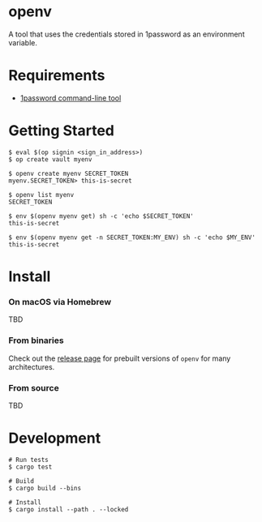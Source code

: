 # openv

A tool that uses the credentials stored in 1password as an environment variable.

# Requirements

* [1password command-line tool](https://support.1password.com/command-line-getting-started/)

# Getting Started

```shell
$ eval $(op signin <sign_in_address>)
$ op create vault myenv

$ openv create myenv SECRET_TOKEN
myenv.SECRET_TOKEN> this-is-secret

$ openv list myenv
SECRET_TOKEN

$ env $(openv myenv get) sh -c 'echo $SECRET_TOKEN'
this-is-secret

$ env $(openv myenv get -n SECRET_TOKEN:MY_ENV) sh -c 'echo $MY_ENV'
this-is-secret
```

# Install

### On macOS via Homebrew

TBD

### From binaries

Check out the [release page](https://github.com/mrtc0/openv/releases) for prebuilt versions of `openv` for many architectures.

### From source

TBD

# Development

```shell
# Run tests
$ cargo test

# Build
$ cargo build --bins

# Install
$ cargo install --path . --locked
```
